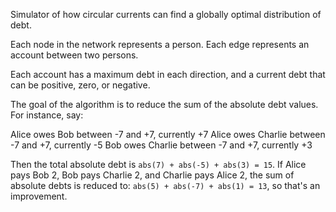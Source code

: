 Simulator of how circular currents can find a globally optimal distribution of debt.

Each node in the network represents a person.
Each edge represents an account between two persons.

Each account has a maximum debt in each direction, and a current debt that can be positive, zero, or negative.

The goal of the algorithm is to reduce the sum of the absolute debt values. For instance, say:

Alice owes Bob between -7 and +7, currently +7
Alice owes Charlie between -7 and +7, currently -5
Bob owes Charlie between -7 and +7, currently +3

Then the total absolute debt is `abs(7) + abs(-5) + abs(3) = 15`.
If Alice pays Bob 2, Bob pays Charlie 2, and Charlie pays Alice 2, the sum of absolute debts is reduced to:
`abs(5) + abs(-7) + abs(1) = 13`, so that's an improvement.
